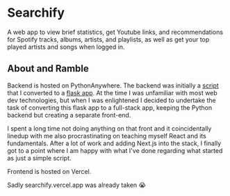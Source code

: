 # Searchify

A web app to view brief statistics, get Youtube links, and recommendations for Spotify tracks, albums, artists, and playlists, as well as get your top played artists and songs when logged in.

## About and Ramble

Backend is hosted on PythonAnywhere. The backend was initially a [script](https://github.com/wesngu28/SpotifyPlaylistInfo) that I converted to a [flask app](https://github.com/wesngu28/searchify-flask). At the time I was unfamiliar with most web dev technologies, but when I was enlightened I decided to undertake the task of converting this flask app to a full-stack app, keeping the Python backend but creating a separate front-end.

I spent a long time not doing anything on that front and it coincidentally linedup with me also procrastinating on teaching myself React and its fundamentals. After a lot of work and adding Next.js into the stack, I finally got to a point where I am happy with what I've done regarding what started as just a simple script.

Frontend is hosted on Vercel.

Sadly searchify.vercel.app was already taken 😭